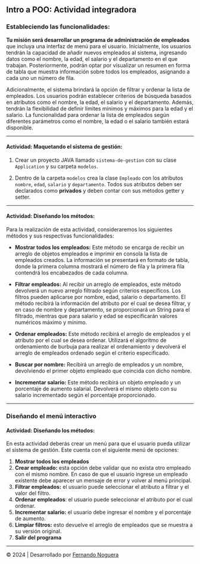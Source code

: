 ## Intro a POO: Actividad integradora

### Estableciendo las funcionalidades:

**Tu misión será desarrollar un programa de administración de empleados** que incluya una interfaz de menú para el usuario. Inicialmente, los usuarios tendrán la capacidad de añadir nuevos empleados al sistema, ingresando datos como el nombre, la edad, el salario y el departamento en el que trabajan. Posteriormente, podrán optar por visualizar un resumen en forma de tabla que muestra información sobre todos los empleados, asignando a cada uno un número de fila.

Adicionalmente, el sistema brindará la opción de filtrar y ordenar la lista de empleados. Los usuarios podrán establecer criterios de búsqueda basados en atributos como el nombre, la edad, el salario y el departamento. Además, tendrán la flexibilidad de definir límites mínimos y máximos para la edad y el salario. La funcionalidad para ordenar la lista de empleados según diferentes parámetros como el nombre, la edad o el salario también estará disponible.

---

#### Actividad: Maquetando el sistema de gestión:

1. Crear un proyecto JAVA llamado `sistema-de-gestion` con su clase  `Application` y su carpeta `modelos`.

2. Dentro de la carpeta `modelos` crea la clase `Empleado` con los atributos `nombre`, `edad`, `salario` y `departamento`. Todos sus atributos deben ser declarados como **privados** y deben contar con sus métodos getter y setter.

---

#### Actividad: Diseñando los métodos:
Para la realización de esta actividad, consideraremos los siguientes métodos y sus respectivas funcionalidades:

* **Mostrar todos los empleados:** Este método se encarga de recibir un arreglo de objetos empleados e imprimir en consola la lista de empleados creados. La información se presentará en formato de tabla, donde la primera columna mostrará el número de fila y la primera fila contendrá los encabezados de cada columna.

* **Filtrar empleados:** Al recibir un arreglo de empleados, este método devolverá un nuevo arreglo filtrado según criterios específicos. Los filtros pueden aplicarse por nombre, edad, salario o departamento. El método recibirá la información del atributo por el cual se desea filtrar, y en caso de nombre y departamento, se proporcionará un String para el filtrado, mientras que para salario y edad se especificarán valores numéricos máximo y mínimo.

* **Ordenar empleados:** Este método recibirá el arreglo de empleados y el atributo por el cual se desea ordenar. Utilizará el algoritmo de ordenamiento de burbuja para realizar el ordenamiento y devolverá el arreglo de empleados ordenado según el criterio especificado.

* **Buscar por nombre:** Recibirá un arreglo de empleados y un nombre, devolviendo el primer objeto empleado que coincida con dicho nombre.

* **Incrementar salario:** Este método recibirá un objeto empleado y un porcentaje de aumento salarial. Devolverá el mismo objeto con su salario incrementado según el porcentaje proporcionado.

---

### Diseñando el menú interactivo

#### Actividad: Diseñando los métodos:

En esta actividad deberás crear un menú para que el usuario pueda utilizar el sistema de gestión. Este cuenta con el siguiente menú de opciones:

1. **Mostrar todos los empleados**
2. **Crear empleado:** esta opción debe validar que no exista otro empleado con el mismo nombre. En caso de que el usuario ingrese un empleado existente debe aparecer un mensaje de error y volver al menú principal.
3. **Filtrar empleados:** el usuario puede seleccionar el atributo a filtrar y el valor del filtro.
4. **Ordenar empleados**: el usuario puede seleccionar el atributo por el cual ordenar.
5. **Incrementar salario:** el usuario debe ingresar el nombre y el porcentaje de aumento.
6. **Limpiar filtros:** esto devuelve el arreglo de empleados que se muestra a su versión original.
7. **Salir del programa**

---
© 2024 | Desarrollado por [Fernando Noguera](https://www.linkedin.com/in/jfnoguerab/)